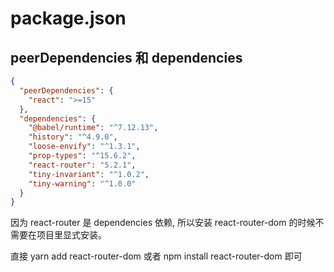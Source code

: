 # package.json

## peerDependencies 和 dependencies

```json
{
  "peerDependencies": {
    "react": ">=15"
  },
  "dependencies": {
    "@babel/runtime": "^7.12.13",
    "history": "^4.9.0",
    "loose-envify": "^1.3.1",
    "prop-types": "^15.6.2",
    "react-router": "5.2.1",
    "tiny-invariant": "^1.0.2",
    "tiny-warning": "^1.0.0"
  }
}
```

因为 react-router 是 dependencies 依赖, 所以安装 react-router-dom 的时候不需要在项目里显式安装。

直接 yarn add react-router-dom 或者 npm install react-router-dom 即可
